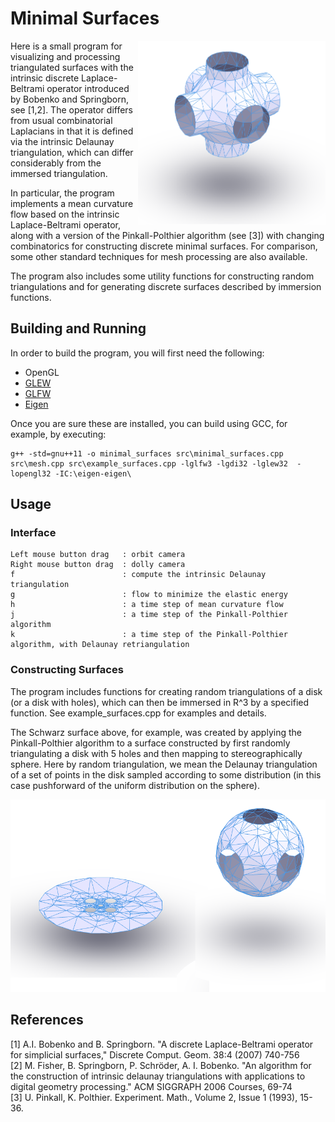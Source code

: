 # Minimal Surfaces
<img align="right" width="300" src="https://github.com/LittleBadger/MinimalSurfaces/blob/master/PSurface.png">

Here is a small program for visualizing and processing triangulated surfaces with the intrinsic discrete Laplace-Beltrami operator introduced by Bobenko and Springborn, see [1,2]. The operator differs from usual combinatorial Laplacians in that it is defined via the intrinsic Delaunay triangulation, which can differ considerably from the immersed triangulation.

In particular, the program implements a mean curvature flow based on the intrinsic Laplace-Beltrami operator, along with a version of the Pinkall-Polthier algorithm (see [3]) with changing combinatorics for constructing discrete minimal surfaces. For comparison, some other standard techniques for mesh processing are also available.

The program also includes some utility functions for constructing random triangulations and for generating discrete surfaces described by immersion functions.







## Building and Running
In order to build the program, you will first need the following:
* OpenGL
* [GLEW](http://glew.sourceforge.net)
* [GLFW](http://www.glfw.org)
* [Eigen](http://eigen.tuxfamily.org/)




Once you are sure these are installed, you can build using GCC, for example, by executing:

```
g++ -std=gnu++11 -o minimal_surfaces src\minimal_surfaces.cpp src\mesh.cpp src\example_surfaces.cpp -lglfw3 -lgdi32 -lglew32  -lopengl32 -IC:\eigen-eigen\
```

## Usage


### Interface
````
Left mouse button drag   : orbit camera
Right mouse button drag  : dolly camera
f                        : compute the intrinsic Delaunay triangulation
g                        : flow to minimize the elastic energy
h                        : a time step of mean curvature flow
j                        : a time step of the Pinkall-Polthier algorithm
k                        : a time step of the Pinkall-Polthier algorithm, with Delaunay retriangulation
````

### Constructing Surfaces


The program includes functions for creating random triangulations of a disk (or a disk with holes), which can then be immersed in R^3 by a specified function. See example_surfaces.cpp for examples and details.

The Schwarz surface above, for example, was created by applying the Pinkall-Polthier algorithm to a surface constructed by first randomly triangulating a disk with 5 holes and then mapping to stereographically sphere. Here by random triangulation, we mean the Delaunay triangulation of a set of points in the disk sampled according to some distribution (in this case pushforward of the uniform distribution on the sphere).

<p align = "center">
<img width="600" src="https://github.com/LittleBadger/MinimalSurfaces/blob/master/mapping.png"> 
</p>



## References
[1] A.I. Bobenko and B. Springborn. "A discrete Laplace-Beltrami operator for simplicial surfaces,"	Discrete Comput. Geom. 38:4 (2007) 740-756\
[2] M. Fisher, B. Springborn, P. Schröder, A. I. Bobenko. "An algorithm for the construction of intrinsic delaunay triangulations with applications to digital geometry processing." ACM SIGGRAPH 2006 Courses, 69-74\
[3] U. Pinkall, K. Polthier. Experiment. Math., Volume 2, Issue 1 (1993), 15-36.
